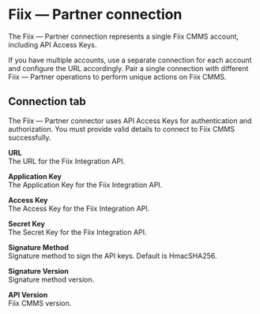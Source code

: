 # Fiix — Partner connection

<head>
  <meta name="guidename" content="Integration"/>
  <meta name="context" content="GUID-bafde72a-5228-4944-a8dd-4eca2f4f2b5e"/>
</head>


The Fiix — Partner connection represents a single Fiix CMMS account, including API Access Keys.

If you have multiple accounts, use a separate connection for each account and configure the URL accordingly. Pair a single connection with different Fiix — Partner operations to perform unique actions on Fiix CMMS.

## Connection tab

The Fiix — Partner connector uses API Access Keys for authentication and authorization. You must provide valid details to connect to Fiix CMMS successfully.

**URL**   
The URL for the Fiix Integration API.

**Application Key**    
The Application Key for the Fiix Integration API.

**Access Key**   
The Access Key for the Fiix Integration API.

**Secret Key**   
The Secret Key for the Fiix Integration API.

**Signature Method**   
Signature method to sign the API keys. Default is HmacSHA256.

**Signature Version**   
Signature method version.

**API Version**   
Fiix CMMS version.